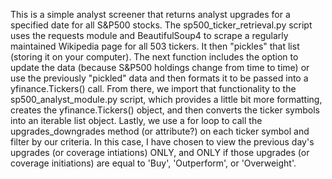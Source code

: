 This is a simple analyst screener that returns analyst upgrades for a specified date for all S&P500 stocks. The sp500_ticker_retrieval.py script uses the requests module and BeautifulSoup4 to scrape a regularly maintained Wikipedia page for all 503 tickers. It then "pickles" that list (storing it on your computer). The next function includes the option to update the data (because S&P500 holdings change from time to time) or use the previously "pickled" data and then formats it to be passed into a yfinance.Tickers() call. From there, we import that functionality to the sp500_analyst_module.py script, which provides a little bit more formatting, creates the yfinance.Tickers() object, and then converts the ticker symbols into an iterable list object. Lastly, we use a for loop to call the upgrades_downgrades method (or attribute?) on each ticker symbol and filter by our criteria. In this case, I have chosen to view the previous day's upgrades (or coverage intiations) ONLY, and ONLY if those upgrades (or coverage initiations) are equal to 'Buy', 'Outperform', or 'Overweight'.
